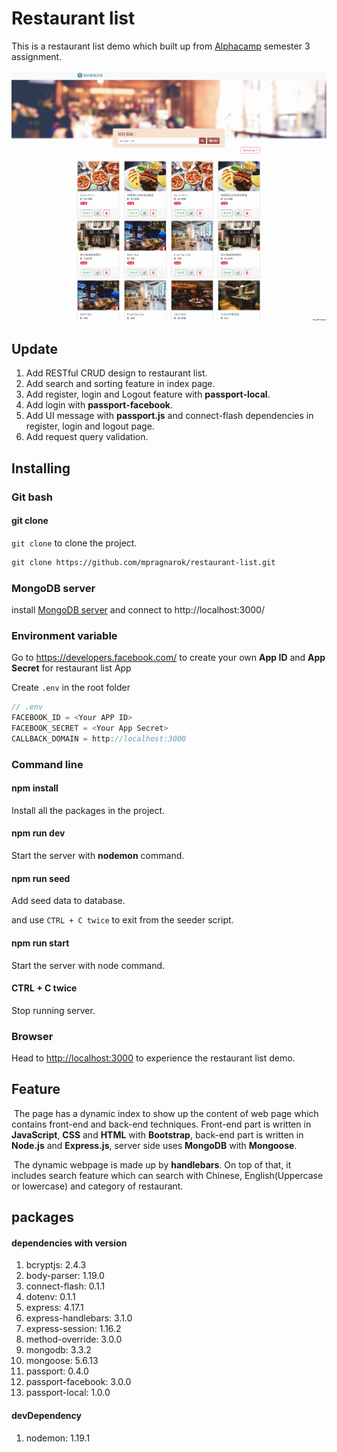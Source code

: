 # Restaurant list

This is a restaurant list demo which built up from [Alphacamp](https://tw.alphacamp.co/) semester 3 assignment.

![demo-index](./public/img/demo-gif.gif)

## Update
1. Add RESTful CRUD design to restaurant list. 
2. Add search and sorting feature in index page.
3. Add register, login and Logout feature with **passport-local**.
4. Add login with **passport-facebook**.
5. Add UI message with **passport.js** and connect-flash dependencies in register, login and logout page.
6. Add request query validation. 

## Installing

### Git bash

#### git clone

`git clone` to clone the project.

```markdown
git clone https://github.com/mpragnarok/restaurant-list.git
```
### MongoDB server

install [MongoDB server](https://www.mongodb.com/download-center/community) and connect to http://localhost:3000/

### Environment variable

Go to https://developers.facebook.com/ to create your own **App ID** and **App Secret** for restaurant list App

Create `.env` in the root folder

```js
// .env
FACEBOOK_ID = <Your APP ID>
FACEBOOK_SECRET = <Your App Secret>
CALLBACK_DOMAIN = http://localhost:3000
```

### Command line

#### npm install

Install all the packages in the project.

#### npm run dev

Start the server with **nodemon** command.

#### npm run seed

Add seed data to database.

and use `CTRL + C twice` to exit from the seeder script.

#### npm run start

Start the server with node command.

#### CTRL + C twice

Stop running server.

### Browser

Head to [http://localhost:3000](http://localhost:3000) to experience the restaurant list demo.

## Feature

​	The page has a dynamic index to show up the content of web page which contains front-end and back-end techniques. Front-end part is written in **JavaScript**, **CSS** and **HTML** with **Bootstrap**, back-end part is written in **Node.js** and **Express.js**, server side uses  **MongoDB** with **Mongoose**.  

​	The dynamic webpage is made up by **handlebars**. On top of that, it includes search feature which can search with Chinese, English(Uppercase or lowercase) and category of restaurant. 

## packages

#### dependencies with version

1. bcryptjs: 2.4.3
2. body-parser: 1.19.0
3. connect-flash: 0.1.1
4. dotenv: 0.1.1
5. express: 4.17.1
6. express-handlebars: 3.1.0
7. express-session: 1.16.2
8. method-override: 3.0.0
9. mongodb: 3.3.2
10. mongoose: 5.6.13
11. passport: 0.4.0
12. passport-facebook: 3.0.0
13. passport-local: 1.0.0


#### devDependency

1. nodemon: 1.19.1